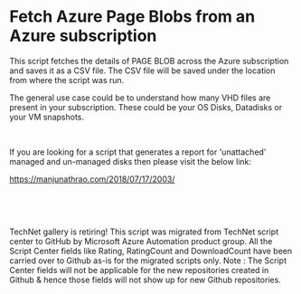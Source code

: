 ﻿Fetch Azure Page Blobs from an Azure subscription
=================================================

            

This script fetches the details of PAGE BLOB across the Azure subscription and saves it as a CSV file. The CSV file will be saved under the location from where the script was run.


The general use case could be to understand how many VHD files are present in your subscription. These could be your OS Disks, Datadisks or your VM snapshots. 


 


If you are looking for a script that generates a report for 'unattached' managed and un-managed disks then please visit the below link:


https://manjunathrao.com/2018/07/17/2003/


 

 

        
    
TechNet gallery is retiring! This script was migrated from TechNet script center to GitHub by Microsoft Azure Automation product group. All the Script Center fields like Rating, RatingCount and DownloadCount have been carried over to Github as-is for the migrated scripts only. Note : The Script Center fields will not be applicable for the new repositories created in Github & hence those fields will not show up for new Github repositories.
